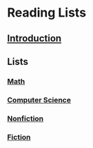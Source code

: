 # Reading Lists

## [Introduction](data/intro.md)

## Lists

### [Math](data/math.md)

### [Computer Science](data/cs.md)

### [Nonfiction](data/nonfiction.md)

### [Fiction](data/fiction.md)